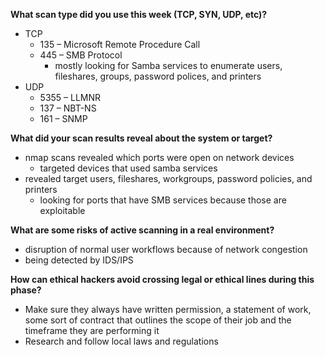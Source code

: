 **What scan type did you use this week (TCP, SYN, UDP, etc)?**
- TCP
	- 135 – Microsoft Remote Procedure Call
	- 445 – SMB Protocol
		- mostly looking for Samba services to enumerate users, fileshares, groups, password polices, and printers
- UDP
	- 5355 – LLMNR
	- 137 – NBT-NS
	- 161 – SNMP

**What did your scan results reveal about the system or target?**
- nmap scans revealed which ports were open on network devices
	- targeted devices that used samba services
- revealed target users, fileshares, workgroups, password policies, and printers
	- looking for ports that have SMB services because those are exploitable

**What are some risks of active scanning in a real environment?**
- disruption of normal user workflows because of network congestion
- being detected by IDS/IPS

**How can ethical hackers avoid crossing legal or ethical lines during this phase?**
- Make sure they always have written permission, a statement of work, some sort of contract that outlines the scope of their job and the timeframe they are performing it
- Research and follow local laws and regulations
